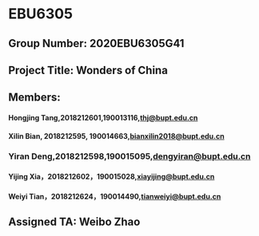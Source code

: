 # EBU6305
## Group Number: 2020EBU6305G41
## Project Title: Wonders of China
## Members:
#### Hongjing Tang,2018212601,190013116,thj@bupt.edu.cn
#### Xilin Bian, 2018212595, 190014663,bianxilin2018@bupt.edu.cn
### Yiran Deng,2018212598,190015095,dengyiran@bupt.edu.cn
#### Yijing Xia，2018212602，190015028,xiayijing@bupt.edu.cn
#### Weiyi Tian，2018212624，190014490,tianweiyi@bupt.edu.cn

## Assigned TA: Weibo Zhao
